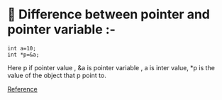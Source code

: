 # 🐌 Difference between pointer and pointer variable :- 

    int a=10;
    int *p=&a;
    
Here p if pointer value ,
&a is pointer variable , 
a is inter value,
*p is the value of the object that p point to.

[Reference](https://stackoverflow.com/questions/17643036/whats-the-difference-between-a-pointer-and-a-pointer-variable#:~:text=a%20pointer%20is%20nothing%20more,that%20p%20points%20to%20i%20.)
